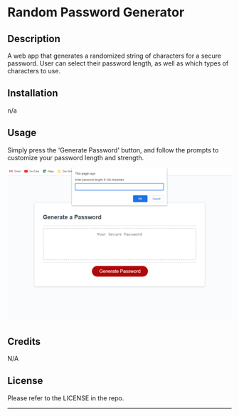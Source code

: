 # Random Password Generator

## Description
A web app that generates a randomized string of characters for a secure password. User can select their password length, as well as which types of characters to use.

## Installation
n/a

## Usage
Simply press the 'Generate Password' button, and follow the prompts to customize your password length and strength. 

![click 'generate password' to initialize the prompt window](assets/images/screenshot.png)

## Credits
N/A

## License

Please refer to the LICENSE in the repo.

---